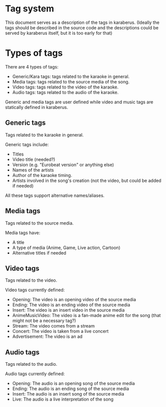 # Tag system

This document serves as a description of the tags in karaberus.
(Ideally the tags should be described in the source code and the descriptions could
be served by karaberus itself, but it is too early for that)

# Types of tags

There are 4 types of tags:

* Generic/Kara tags: tags related to the karaoke in general.
* Media tags: tags related to the source media of the song.
* Video tags: tags related to the video of the karaoke.
* Audio tags: tags related to the audio of the karaoke.

Generic and media tags are user defined while video and music tags are
statically defined in karaberus. 

## Generic tags

Tags related to the karaoke in general.

Generic tags include:
* Titles
* Video title (needed?)
* Version (e.g. "Eurobeat version" or anything else)
* Names of the artists
* Author of the karaoke timing.
* Artists involved in the song's creation (not the video, but could be added if needed)

All these tags support alternative names/aliases.

## Media tags

Tags related to the source media.

Media tags have:
* A title
* A type of media (Anime, Game, Live action, Cartoon)
* Alternative titles if needed


## Video tags

Tags related to the video.

Video tags currently defined:
* Opening: The video is an opening video of the source media
* Ending: The video is an ending video of the source media
* Insert: The video is an insert video in the source media
* AnimeMusicVideo: The video is a fan-made anime edit for the song (that might not be a necessary tag?)
* Stream: The video comes from a stream
* Concert: The video is taken from a live concert
* Advertisement: The video is an ad


## Audio tags

Tags related to the audio.

Audio tags currently defined:
* Opening: The audio is an opening song of the source media
* Ending: The audio is an ending song of the source media
* Insert: The audio is an insert song of the source media
* Live: The audio is a live interpretation of the song
